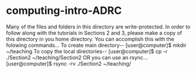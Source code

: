 # computing-intro-ADRC
Many of the files and folders in this directory are write-protected. 
In order to follow along with the tutorials in Sections 2 and 3,
please make a copy of this directory in you home directory.
You can accomplish this with the folowing commands...
To create main directory--
[user@computer]$ mkdir ~/teaching
To copy the local directories--
[user@computer]$ cp -r ./Section2 ~/teaching/Section2
 OR you can use an rsync...
[user@computer]$ rsync -rv ./Section2 ~/teaching/

